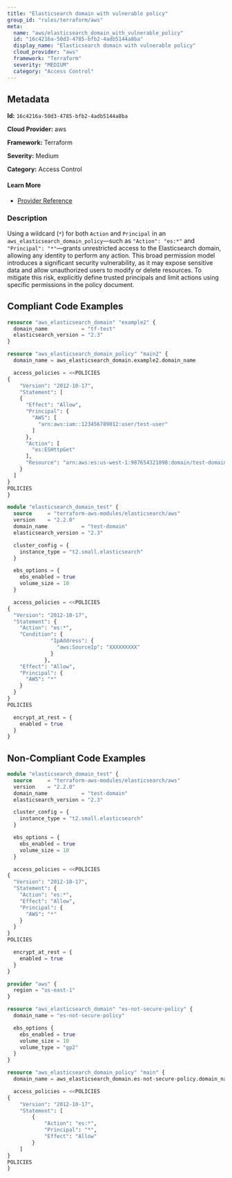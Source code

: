 ```yaml
---
title: "Elasticsearch domain with vulnerable policy"
group_id: "rules/terraform/aws"
meta:
  name: "aws/elasticsearch_domain_with_vulnerable_policy"
  id: "16c4216a-50d3-4785-bfb2-4adb5144a8ba"
  display_name: "Elasticsearch domain with vulnerable policy"
  cloud_provider: "aws"
  framework: "Terraform"
  severity: "MEDIUM"
  category: "Access Control"
---
```

## Metadata

**Id:** `16c4216a-50d3-4785-bfb2-4adb5144a8ba`

**Cloud Provider:** aws

**Framework:** Terraform

**Severity:** Medium

**Category:** Access Control

#### Learn More

 - [Provider Reference](https://registry.terraform.io/providers/hashicorp/aws/latest/docs/resources/elasticsearch_domain_policy#access_policies)

### Description

 Using a wildcard (`*`) for both `Action` and `Principal` in an `aws_elasticsearch_domain_policy`—such as `"Action": "es:*"` and `"Principal": "*"`—grants unrestricted access to the Elasticsearch domain, allowing any identity to perform any action. This broad permission model introduces a significant security vulnerability, as it may expose sensitive data and allow unauthorized users to modify or delete resources. To mitigate this risk, explicitly define trusted principals and limit actions using specific permissions in the policy document.


## Compliant Code Examples
```terraform
resource "aws_elasticsearch_domain" "example2" {
  domain_name           = "tf-test"
  elasticsearch_version = "2.3"
}

resource "aws_elasticsearch_domain_policy" "main2" {
  domain_name = aws_elasticsearch_domain.example2.domain_name

  access_policies = <<POLICIES
{
    "Version": "2012-10-17",
    "Statement": [
    {
      "Effect": "Allow",
      "Principal": {
        "AWS": [
          "arn:aws:iam::123456789012:user/test-user"
        ]
      },
      "Action": [
        "es:ESHttpGet"
      ],
      "Resource": "arn:aws:es:us-west-1:987654321098:domain/test-domain/test-index/_search"
    }
  ]
}
POLICIES
}

```

```terraform
module "elasticsearch_domain_test" {
  source     = "terraform-aws-modules/elasticsearch/aws"
  version    = "2.2.0"
  domain_name           = "test-domain"
  elasticsearch_version = "2.3"

  cluster_config = {
    instance_type = "t2.small.elasticsearch"
  }

  ebs_options = {
    ebs_enabled = true
    volume_size = 10
  }

  access_policies = <<POLICIES
{
  "Version": "2012-10-17",
  "Statement": {
    "Action": "es:*",
    "Condition": {
              "IpAddress": {
                "aws:SourceIp": "XXXXXXXXX"
              }
            },
    "Effect": "Allow",
    "Principal": {
      "AWS": "*"
    }
  }
}
POLICIES

  encrypt_at_rest = {
    enabled = true
  }
}
```
## Non-Compliant Code Examples
```terraform
module "elasticsearch_domain_test" {
  source     = "terraform-aws-modules/elasticsearch/aws"
  version    = "2.2.0"
  domain_name           = "test-domain"
  elasticsearch_version = "2.3"

  cluster_config = {
    instance_type = "t2.small.elasticsearch"
  }

  ebs_options = {
    ebs_enabled = true
    volume_size = 10
  }

  access_policies = <<POLICIES
{
  "Version": "2012-10-17",
  "Statement": {
    "Action": "es:*",
    "Effect": "Allow",
    "Principal": {
      "AWS": "*"
    }
  }
}
POLICIES

  encrypt_at_rest = {
    enabled = true
  }
}
```

```terraform
provider "aws" {
  region = "us-east-1"
}

resource "aws_elasticsearch_domain" "es-not-secure-policy" {
  domain_name = "es-not-secure-policy"

  ebs_options {
    ebs_enabled = true
    volume_size = 10
    volume_type = "gp2"
  }
}

resource "aws_elasticsearch_domain_policy" "main" {
  domain_name = aws_elasticsearch_domain.es-not-secure-policy.domain_name

  access_policies = <<POLICIES
{
    "Version": "2012-10-17",
    "Statement": [
        {
            "Action": "es:*",
            "Principal": "*",
            "Effect": "Allow"
        }
    ]
}
POLICIES
}

```